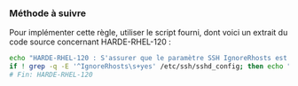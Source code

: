 
### Méthode à suivre

Pour implémenter cette règle, utiliser le script fourni, dont voici un extrait du code source concernant HARDE-RHEL-120 :

``` {.bash .numberLines}
echo "HARDE-RHEL-120 : S'assurer que le paramètre SSH IgnoreRhosts est activé"
if ! grep -q -E '^IgnoreRhosts\s+yes' /etc/ssh/sshd_config; then echo "IgnoreRhosts yes" >>/etc/ssh/sshd_config; fi
# Fin: HARDE-RHEL-120
```

